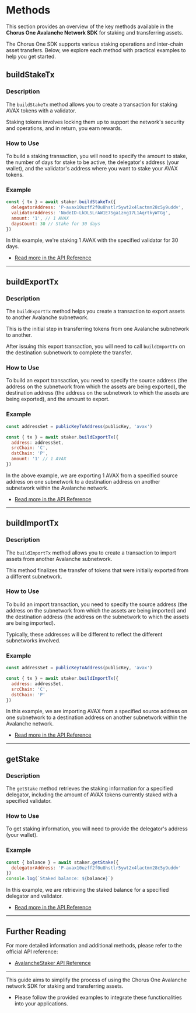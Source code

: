 # Methods

This section provides an overview of the key methods available in the **Chorus One Avalanche Network SDK** for staking and transferring assets.

The Chorus One SDK supports various staking operations and inter-chain asset transfers. Below, we explore each method with practical examples to help you get started.

## buildStakeTx

### Description

The `buildStakeTx` method allows you to create a transaction for staking AVAX tokens with a validator.

Staking tokens involves locking them up to support the network's security and operations, and in return, you earn rewards.

### How to Use

To build a staking transaction, you will need to specify the amount to stake, the number of days for stake to be active, the delegator's address (your wallet), and the validator's address where you want to stake your AVAX tokens.

### Example

```javascript
const { tx } = await staker.buildStakeTx({
  delegatorAddress: 'P-avax10uzff2f0u8hstlr5ywt2x4lactmn28c5y9uddv',
  validatorAddress: 'NodeID-LkDLSLrAW1E7Sga1zng17L1AqrtkyWTGg',
  amount: '1', // 1 AVAX
  daysCount: 30 // Stake for 30 days
})
```

In this example, we're staking 1 AVAX with the specified validator for 30 days.

- [Read more in the API Reference](../../docs/classes/avalanche_src.AvalancheStaker.md#buildstaketx)

---

## buildExportTx

### Description

The `buildExportTx` method helps you create a transaction to export assets to another Avalanche subnetwork.

This is the initial step in transferring tokens from one Avalanche subnetwork to another.

After issuing this export transaction, you will need to call `buildImportTx` on the destination subnetwork to complete the transfer.

### How to Use

To build an export transaction, you need to specify the source address (the address on the subnetwork from which the assets are being exported), the destination address (the address on the subnetwork to which the assets are being exported), and the amount to export.

### Example

```javascript
const addressSet = publicKeyToAddress(publicKey, 'avax')

const { tx } = await staker.buildExportTx({
  address: addressSet,
  srcChain: 'C',
  dstChain: 'P',
  amount: '1' // 1 AVAX
})
```

In the above example, we are exporting 1 AVAX from a specified source address on one subnetwork to a destination address on another subnetwork within the Avalanche network.

- [Read more in the API Reference](../../docs/classes/avalanche_src.AvalancheStaker.md#buildexporttx)

---

## buildImportTx

### Description

The `buildImportTx` method allows you to create a transaction to import assets from another Avalanche subnetwork.

This method finalizes the transfer of tokens that were initially exported from a different subnetwork.

### How to Use

To build an import transaction, you need to specify the source address (the address on the subnetwork from which the assets are being imported) and the destination address (the address on the subnetwork to which the assets are being imported).

Typically, these addresses will be different to reflect the different subnetworks involved.

### Example

```javascript
const addressSet = publicKeyToAddress(publicKey, 'avax')

const { tx } = await staker.buildImportTx({
  address: addressSet,
  srcChain: 'C',
  dstChain: 'P'
})
```

In this example, we are importing AVAX from a specified source address on one subnetwork to a destination address on another subnetwork within the Avalanche network.

- [Read more in the API Reference](../../docs/classes/avalanche_src.AvalancheStaker.md#buildimporttx)

---

## getStake

### Description

The `getStake` method retrieves the staking information for a specified delegator, including the amount of AVAX tokens currently staked with a specified validator.

### How to Use

To get staking information, you will need to provide the delegator's address (your wallet).

### Example

```javascript
const { balance } = await staker.getStake({
  delegatorAddress: 'P-avax10uzff2f0u8hstlr5ywt2x4lactmn28c5y9uddv'
})
console.log(`Staked balance: ${balance}`)
```

In this example, we are retrieving the staked balance for a specified delegator and validator.

- [Read more in the API Reference](../../docs/classes/avalanche_src.AvalancheStaker.md#getstake)

---

## Further Reading

For more detailed information and additional methods, please refer to the official API reference:

- [AvalancheStaker API Reference](../../docs/classes/avalanche_src.AvalancheStaker.md)

---

This guide aims to simplify the process of using the Chorus One Avalanche network SDK for staking and transferring assets.

- Please follow the provided examples to integrate these functionalities into your applications.
